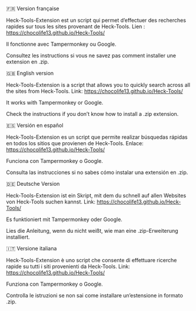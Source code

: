 🇫🇷 Version française

Heck-Tools-Extension est un script qui permet d’effectuer des recherches rapides sur tous les sites provenant de Heck-Tools.
Lien : https://chocolife13.github.io/Heck-Tools/

Il fonctionne avec Tampermonkey ou Google.

Consultez les instructions si vous ne savez pas comment installer une extension en .zip.

🇬🇧 English version

Heck-Tools-Extension is a script that allows you to quickly search across all the sites from Heck-Tools.
Link: https://chocolife13.github.io/Heck-Tools/

It works with Tampermonkey or Google.

Check the instructions if you don’t know how to install a .zip extension.

🇪🇸 Versión en español

Heck-Tools-Extension es un script que permite realizar búsquedas rápidas en todos los sitios que provienen de Heck-Tools.
Enlace: https://chocolife13.github.io/Heck-Tools/

Funciona con Tampermonkey o Google.

Consulta las instrucciones si no sabes cómo instalar una extensión en .zip.

🇩🇪 Deutsche Version

Heck-Tools-Extension ist ein Skript, mit dem du schnell auf allen Websites von Heck-Tools suchen kannst.
Link: https://chocolife13.github.io/Heck-Tools/

Es funktioniert mit Tampermonkey oder Google.

Lies die Anleitung, wenn du nicht weißt, wie man eine .zip-Erweiterung installiert.

🇮🇹 Versione italiana

Heck-Tools-Extension è uno script che consente di effettuare ricerche rapide su tutti i siti provenienti da Heck-Tools.
Link: https://chocolife13.github.io/Heck-Tools/

Funziona con Tampermonkey o Google.

Controlla le istruzioni se non sai come installare un’estensione in formato .zip.
